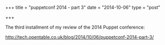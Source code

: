 +++
title = "puppetconf 2014 - part 3"
date = "2014-10-06"
type = "post"

+++

The third installment of my review of the 2014 Puppet conference:

http://tech.opentable.co.uk/blog/2014/10/06/puppetconf-2014-part-3/
